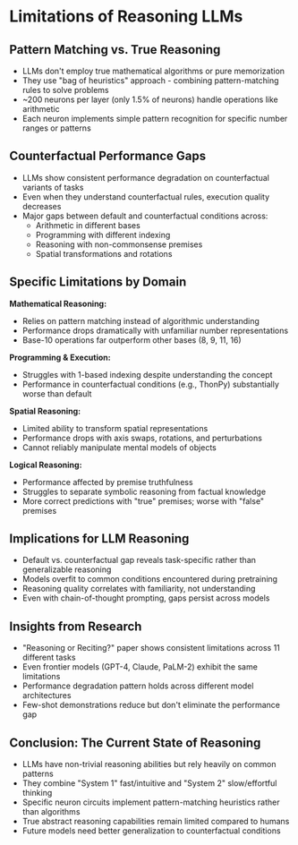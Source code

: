 # Limitations of Reasoning LLMs

## Pattern Matching vs. True Reasoning

- LLMs don't employ true mathematical algorithms or pure memorization
- They use "bag of heuristics" approach - combining pattern-matching rules to solve problems
- ~200 neurons per layer (only 1.5% of neurons) handle operations like arithmetic
- Each neuron implements simple pattern recognition for specific number ranges or patterns

## Counterfactual Performance Gaps

- LLMs show consistent performance degradation on counterfactual variants of tasks
- Even when they understand counterfactual rules, execution quality decreases
- Major gaps between default and counterfactual conditions across:
  - Arithmetic in different bases
  - Programming with different indexing
  - Reasoning with non-commonsense premises
  - Spatial transformations and rotations

## Specific Limitations by Domain

**Mathematical Reasoning:**
- Relies on pattern matching instead of algorithmic understanding
- Performance drops dramatically with unfamiliar number representations
- Base-10 operations far outperform other bases (8, 9, 11, 16)

**Programming & Execution:**
- Struggles with 1-based indexing despite understanding the concept
- Performance in counterfactual conditions (e.g., ThonPy) substantially worse than default

**Spatial Reasoning:**
- Limited ability to transform spatial representations
- Performance drops with axis swaps, rotations, and perturbations
- Cannot reliably manipulate mental models of objects

**Logical Reasoning:**
- Performance affected by premise truthfulness
- Struggles to separate symbolic reasoning from factual knowledge
- More correct predictions with "true" premises; worse with "false" premises

## Implications for LLM Reasoning

- Default vs. counterfactual gap reveals task-specific rather than generalizable reasoning
- Models overfit to common conditions encountered during pretraining
- Reasoning quality correlates with familiarity, not understanding
- Even with chain-of-thought prompting, gaps persist across models

## Insights from Research

- "Reasoning or Reciting?" paper shows consistent limitations across 11 different tasks
- Even frontier models (GPT-4, Claude, PaLM-2) exhibit the same limitations
- Performance degradation pattern holds across different model architectures
- Few-shot demonstrations reduce but don't eliminate the performance gap

## Conclusion: The Current State of Reasoning

- LLMs have non-trivial reasoning abilities but rely heavily on common patterns
- They combine "System 1" fast/intuitive and "System 2" slow/effortful thinking
- Specific neuron circuits implement pattern-matching heuristics rather than algorithms
- True abstract reasoning capabilities remain limited compared to humans
- Future models need better generalization to counterfactual conditions